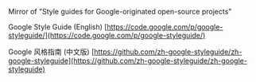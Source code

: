 Mirror of "Style guides for Google-originated open-source projects"

Google Style Guide (English)
[https://code.google.com/p/google-styleguide/](https://code.google.com/p/google-styleguide/)

Google 风格指南 (中文版)
[https://github.com/zh-google-styleguide/zh-google-styleguide](https://github.com/zh-google-styleguide/zh-google-styleguide)